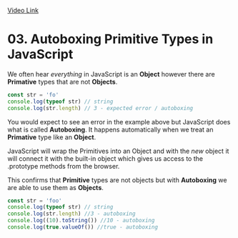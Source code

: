 [Video Link](https://egghead.io/lessons/javascript-autoboxing-primitive-types-in-javascript)

# 03. Autoboxing Primitive Types in JavaScript

We often hear *everything* in JavaScript is an **Object** however there are **Primative** types that are not **Objects**.

```javascript
const str = 'fo'
console.log(typeof str) // string
console.log(str.length) // 3 - expected error / autoboxing
```

You would expect to see an error in the example above but JavaScript does what is called **Autoboxing**. It happens automatically when we treat an **Primative** type like an **Object**.

JavaScript will wrap the Primitives into an Object and with the *new* object it will connect it with the built-in object which gives us access to the .prototype methods from the browser.

This confirms that **Primitive** types are not objects but with **Autoboxing** we are able to use them as **Objects**.

```javascript
const str = 'foo'
console.log(typeof str) // string
console.log(str.length) //3 - autoboxing
console.log((10).toString()) //10 - autoboxing
console.log(true.valueOf()) //true - autoboxing
